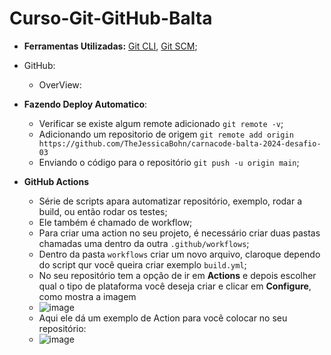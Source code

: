 # Curso-Git-GitHub-Balta

- **Ferramentas Utilizadas:** [Git CLI](https://cli.github.com), [Git SCM](https://git-scm.com/download/win);

- GitHub:
  - OverView:
 
- **Fazendo Deploy Automatico**:
    - Verificar se existe algum remote adicionado ```git remote -v```;
    - Adicionando um repositorio de origem ```git remote add origin https://github.com/TheJessicaBohn/carnacode-balta-2024-desafio-03```
    - Enviando o código para o repositório ```git push -u origin main```;
 
- **GitHub Actions**
    - Série de scripts apara automatizar repositório, exemplo, rodar a build, ou então rodar os testes;
    - Ele também é chamado de workflow;
    - Para criar uma action no seu projeto, é necessário criar duas pastas chamadas uma dentro da outra ```.github/workflows```;
    - Dentro da pasta ```workflows``` criar um novo arquivo, claroque dependo do script qur você queira criar exemplo ```build.yml```;
    - No seu repositório tem a opção de ir em **Actions** e depois escolher qual o tipo de plataforma você deseja criar e clicar em **Configure**, como mostra a imagem
    - ![image](https://github.com/TheJessicaBohn/Curso-Git-GitHub-Balta/assets/47541659/49e121f5-fd76-4f5f-b2ce-57ee1234387b)
    - Aqui ele dá um exemplo de Action para você colocar no seu repositório:
    - ![image](https://github.com/TheJessicaBohn/Curso-Git-GitHub-Balta/assets/47541659/7a23db8e-18ee-44c8-b93f-c778af5008ae)


